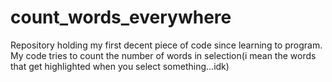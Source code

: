 # count_words_everywhere
Repository holding my first decent piece of code since learning to program. My code tries to count the number of words in selection(i mean the words that get highlighted when you select something...idk)
